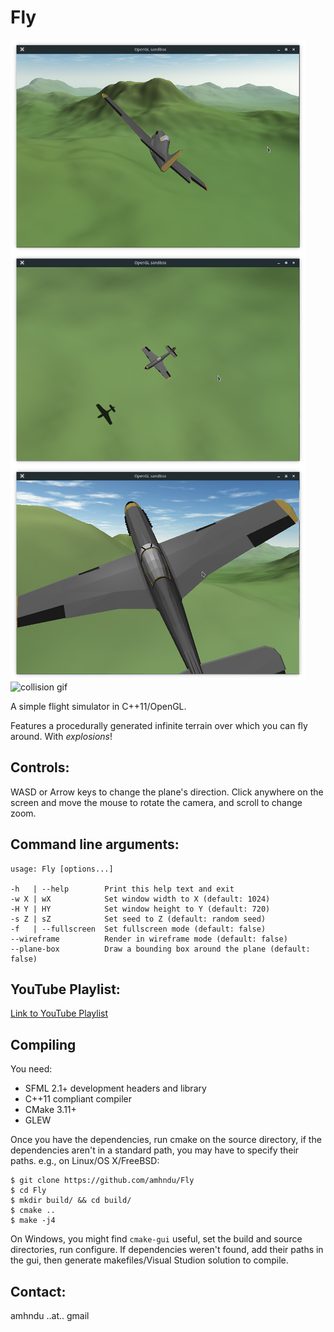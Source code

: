 Fly
=====

![fly-screenshot](screenshot.png)
![collision gif](https://thumbs.gfycat.com/CharmingFastCoqui-size_restricted.gif)

A simple flight simulator in C++11/OpenGL.

Features a procedurally generated infinite terrain over which you can fly around.
With *explosions*!


Controls:
-----------
WASD or Arrow keys to change the plane's direction.
Click anywhere on the screen and move the mouse to rotate the camera, and scroll to change zoom.


Command line arguments:
-----------------------------
```
usage: Fly [options...]

-h   | --help        Print this help text and exit
-w X | wX            Set window width to X (default: 1024)
-H Y | HY            Set window height to Y (default: 720)
-s Z | sZ            Set seed to Z (default: random seed)
-f   | --fullscreen  Set fullscreen mode (default: false)
--wireframe          Render in wireframe mode (default: false)
--plane-box          Draw a bounding box around the plane (default: false)
```

YouTube Playlist:
------------------
[Link to YouTube Playlist](https://www.youtube.com/playlist?list=PLiULt7qySWt20wzP_o6aeUNaClIziR0TR)


Compiling
-----------

You need:
* SFML 2.1+ development headers and library
* C++11 compliant compiler
* CMake 3.11+
* GLEW

Once you have the dependencies, run cmake on the source directory, if the dependencies aren't in a standard path, you may have to specify their paths.
e.g., on Linux/OS X/FreeBSD:
```
$ git clone https://github.com/amhndu/Fly
$ cd Fly
$ mkdir build/ && cd build/
$ cmake ..
$ make -j4
```
On Windows, you might find `cmake-gui` useful, set the build and source directories, run configure. If dependencies weren't found, add their paths in the gui, then generate makefiles/Visual Studion solution to compile.


Contact:
--------------------
amhndu ..at.. gmail
